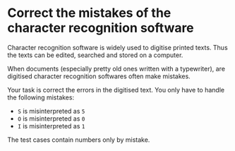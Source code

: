 # Correct the mistakes of the character recognition software

Character recognition software is widely used to digitise printed texts. Thus the texts can be edited, searched and stored on a computer.

When documents (especially pretty old ones written with a typewriter), are digitised character recognition softwares often make mistakes.

Your task is correct the errors in the digitised text. You only have to handle the following mistakes:

- ```S``` is misinterpreted as ```5```
- ```O``` is misinterpreted as ```0```
- ```I``` is misinterpreted as ```1```

The test cases contain numbers only by mistake.
